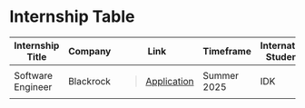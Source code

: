 # Internship Table
|Internship Title| Company | Link | Timeframe | International Students? | Industry | Academic Year|
|----------------|---------|------|-----------|-------------------------|----------|--------------|
|Software Engineer | Blackrock |   <a href="https://blackrock.tal.net/vx/lang-en-GB/mobile-0/brand-3/xf-1aa1a96c5ba3/candidate/so/pm/1/pl/1/opp/8163-2025-Summer-Internship-Program-AMERS/en-GB "><blockquote class="imgur-embed-pub" lang="en" data-id="a/DWW3qyW"  ><a href="//imgur.com/a/DWW3qyW">Application</a></blockquote><script async src="//s.imgur.com/min/embed.js" charset="utf-8"></script></a>  | Summer 2025 | IDK | Finance | Juniors


